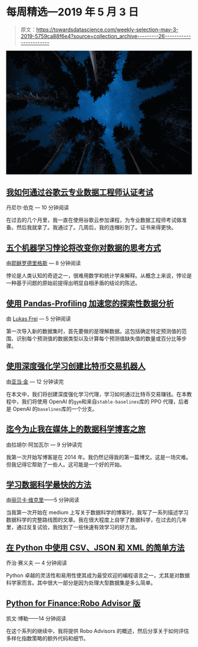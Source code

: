 # 每周精选—2019 年 5 月 3 日

> 原文：<https://towardsdatascience.com/weekly-selection-may-3-2019-5759ca88f6e4?source=collection_archive---------26----------------------->

![](img/95cd0474bb3edf130d2c6122b50e67cc.png)

## [我如何通过谷歌云专业数据工程师认证考试](/passing-the-google-cloud-professional-data-engineer-certification-87da9908b333)

丹尼尔·伯克 — 10 分钟阅读

在过去的几个月里，我一直在使用谷歌云参加课程，为专业数据工程师考试做准备。然后我就拿了。我通过了。几周后，我的连帽衫到了。证书来得更快。

## [五个机器学习悖论将改变你对数据的思考方式](/five-machine-learning-paradoxes-that-will-change-the-way-you-think-about-data-e100be5620d7)

由[耶稣罗德里格斯](https://medium.com/u/46674a2c9422?source=post_page-----5759ca88f6e4--------------------------------) — 8 分钟阅读

悖论是人类认知的奇迹之一，很难用数学和统计学来解释。从概念上来说，悖论是一种基于问题的原始前提得出明显自相矛盾的结论的陈述。

## [使用 Pandas-Profiling 加速您的探索性数据分析](/speed-up-your-exploratory-data-analysis-with-pandas-profiling-88b33dc53625)

由 [Lukas Frei](https://medium.com/u/5164378fc848?source=post_page-----5759ca88f6e4--------------------------------) — 5 分钟阅读

第一次导入新的数据集时，首先要做的是理解数据。这包括确定特定预测值的范围、识别每个预测值的数据类型以及计算每个预测值缺失值的数量或百分比等步骤。

## [使用深度强化学习创建比特币交易机器人](/creating-bitcoin-trading-bots-that-dont-lose-money-2e7165fb0b29)

由[亚当·金](https://medium.com/u/6e3a5234f1cc?source=post_page-----5759ca88f6e4--------------------------------) — 12 分钟读完

在本文中，我们将创建深度强化学习代理，学习如何通过比特币交易赚钱。在本教程中，我们将使用 OpenAI 的`gym`和来自`stable-baselines`库的 PPO 代理，后者是 OpenAI 的`baselines`库的一个分支。

## [迄今为止我在媒体上的数据科学博客之旅](/my-technical-blogging-journey-on-medium-till-now-38aa9b9804b6)

由拉胡尔·阿加瓦尔 — 9 分钟读完

我第一次开始写博客是在 2014 年。我仍然记得我的第一篇博文。这是一场灾难。但我记得它帮助了一些人。这可能是一个好的开始。

## [学习数据科学最快的方法](/the-fastest-way-to-learn-data-science-6b0a648663bb)

由[丽贝卡·维克里](https://medium.com/u/8b7aca3e5b1c?source=post_page-----5759ca88f6e4--------------------------------)——5 分钟阅读

当我第一次开始在 medium 上写关于数据科学的博客时，我写了一系列描述学习数据科学的完整路线图的文章。我在很大程度上自学了数据科学，在过去的几年里，通过反复试验，我找到了一些快速有效学习的好方法。

## [在 Python 中使用 CSV、JSON 和 XML 的简单方法](/the-easy-way-to-work-with-csv-json-and-xml-in-python-5056f9325ca9)

乔治·赛义夫 — 4 分钟阅读

Python 卓越的灵活性和易用性使其成为最受欢迎的编程语言之一，尤其是对数据科学家而言。其中很大一部分是因为处理大型数据集是多么简单。

## [Python for Finance:Robo Advisor 版](/python-for-finance-robo-advisor-edition-36571e0fd48e)

凯文·博勒——14 分钟阅读

在这个系列的继续中，我将提供 Robo Advisors 的概述，然后分享关于如何评估多样化指数策略的额外代码和细节。